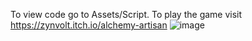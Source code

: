 To view code go to Assets/Script. To play the game visit https://zynvolt.itch.io/alchemy-artisan
![image](https://github.com/user-attachments/assets/a8c1abf5-7f7a-42d1-b59b-a36ffbbe714e)

